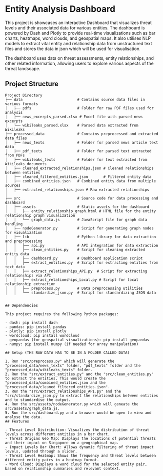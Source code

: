 
# Entity Analysis Dashboard

This project is showcases an interactive Dashboard that visualizes threat levels and their associated data for various entities. The dashboard is powered by Dash and Plotly to provide real-time visualizations such as bar charts, heatmaps, word clouds, and geospatial maps. It also utilises NLP models to extract vital entity and relationship data from unstructured text files and stores the data in json which will be used for visualisation. 

The dashboard uses data on threat assessments, entity relationships, and other related information, allowing users to explore various aspects of the threat landscape.

## Project Structure 

```text
Project Directory
├── data                         # Contains source data files in various formats
│   ├── pdfs                     # Folder for raw PDF files used for analysis
│   ├── news_excerpts_parsed.xlsx # Excel file with parsed news excerpts
│   └── wikileaks_parsed.xlsx    # Parsed data extracted from Wikileaks
├── processed_data               # Contains preprocessed and extracted data files
│   ├── news_texts               # Folder for parsed news article text data
│   ├── pdf_texts                # Folder for parsed text extracted from PDFs
│   ├── wikileaks_texts          # Folder for text extracted from Wikileaks documents
│   ├── cleaned_extracted_relationships.json # Cleaned relationships between entities
│   ├── cleaned_filtered_entities.json       # Filtered entity data
│   ├── combined_entities.json   # Combined entity data from multiple sources
│   ├── extracted_relationships.json # Raw extracted relationships
│   
├── src                          # Source code for data processing and dashboard
│   ├── assets                   # Static assets for the dashboard
│   │   ├── entity_relationship_graph.html # HTML file for the entity relationship graph visualization
│   │   └── graph_data.js        # JavaScript file for graph data handling
│   ├── nodeGenerator.py         # Script for generating graph nodes for visualization
│   ├── lib                      # Python library for data extraction and preprocessing
│   │   ├── api.py               # API integration for data extraction
│   │   ├── clean_entities.py    # Script for cleaning extracted entity data
│   │   ├── dashboard.py         # Dashboard application script
│   │   ├── extract_entities.py  # Script for extracting entities from text data
│   │   ├── extract_relationships_API.py  # Script for extracting relationships via API
│   │   ├── extract_relationships_Local.py # Script for local relationship extraction
│   │   ├── preprocess.py        # Data preprocessing utilities
│   │   └── standardize_json.py  # Script for standardizing JSON data


## Dependencies

This project requires the following Python packages:

- dash: pip install dash
- pandas: pip install pandas
- plotly: pip install plotly
- wordcloud: pip install wordcloud
- geopandas (for geospatial visualizations): pip install geopandas
- numpy: pip install numpy (if needed for array manipulation)

## Setup (THE RAW DATA HAS TO BE IN A FOLDER CALLED DATA)

1. Run "src/preprocess.py" which will generate the "processed_data/news_texts" folder, "pdf_texts" folder and the "processed_data/wikileaks_texts" folder.
2. Run the "src/extract_entities.py" and the "src/clean_entities.py" to extract the entities. This would create the "processed_data/combined_entities.json and the "processed_data/cleaned_filtered_entities.json".
3. Run the "src/extract_relationships_API.py" and the "src/standardize_json.py to extract the relationships between entities and to standardise the output.
4. Run the src/assets/nodeGenerator.py which will geneate the src/assets/graph_data.js.
5. Run the src/dashboard.py and a browser would be open to view and analyse the data.
## Features

- Threat Level Distribution: Visualizes the distribution of threat levels across different entities in a bar chart.
- Threat Origins Geo Map: Displays the locations of potential threats and their impact on Singapore on a geographical map.
- Impact Levels Bar Chart: Allows dynamic filtering of threat impact levels, updated through a slider.
- Threat Level Heatmap: Shows the frequency and threat levels between different entity pairs in a heatmap format.
- Word Cloud: Displays a word cloud for the selected entity pair, based on relationship summaries and relevant context.
